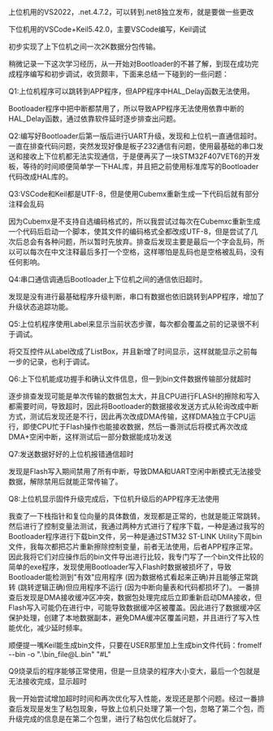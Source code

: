 上位机用的VS2022，.net.4.7.2，可以转到.net8独立发布，就是要做一些更改

下位机用的VSCode+Keil5.42.0，主要VSCode编写，Keil调试

初步实现了上下位机之间一次2K数据分包传输。




稍微记录一下这次学习经历，从一开始对Bootloader的不甚了解，到现在成功完成程序编写和初步调试，收货颇丰，下面来总结一下碰到的一些问题：

Q1:上位机程序可以跳转到APP程序，但APP程序中HAL_Delay函数无法使用。

Bootloader程序中把中断都禁用了，所以导致APP程序无法使用依靠中断的HAL_Delay函数，通过依靠软件延时逐步排查出问题。

Q2:编写好Bootloader后第一版后进行UART升级，发现和上位机一直通信超时。
一直在排查代码问题，突然发现好像是板子232通信有问题，使用最基础的串口发送和接收上下位机都无法实现通信，于是便再买了一块STM32F407VET6的开发板，等待的时间顺便简单学一下HAL库，并且把之前使用标准库写的Bootloader代码改成HAL库的。

Q3:VSCode和Keil都是UTF-8，但是使用Cubemx重新生成一下代码后就有部分注释会乱码

因为Cubemx是不支持自选编码格式的，所以我尝试过每次在Cubemxc重新生成一个代码后启动一个脚本，使其文件的编码格式全都改成UTF-8，但是尝试了几次后总会有各种问题，所以暂时先放弃。排查后发现主要是最后一个字会乱码，所以可以每次在中文注释最后多打一个空格，这样哪怕是乱码也是空格被乱码，没有任何影响。

Q4:串口通信调通后Bootloader上下位机之间的通信依旧超时。

发现是没有进行最基础程序升级判断，串口有数据也依旧跳转到APP程序，增加了升级状态追踪功能。

Q5:上位机程序使用Label来显示当前状态步骤，每次都会覆盖之前的记录很不利于调试。

将交互控件从Label改成了ListBox，并且新增了时间显示，这样就能显示之前每一步的记录，也利于调试。

Q6:上下位机能成功握手和确认文件信息，但一到bin文件数据传输部分就超时

逐步排查发现可能是单次传输的数据包太大，并且CPU进行FLASH的擦除和写入都需要时间，导致超时，因此将Bootloader的数据接收发送方式从轮询改成中断方式，测试后发现还是不行，因此再次改成DMA传输，这样DMA独立于CPU运行，即使CPU忙于Flash操作也能接收数据，然后一番测试后将模式再次改成DMA+空闲中断，这样测试后一部分数据能成功发送

Q7:发送数据好好的上位机报错通信超时

发现是Flash写入期间禁用了所有中断，导致DMA和UART空闲中断模式无法接受数据，解除禁用后就能正常传输了。

Q8:上位机显示固件升级完成后，下位机升级后的APP程序无法使用

我查了一下栈指针和复位向量的具体数值，发现都是正常的，也就是能正常跳转。
然后进行了控制变量法测试，我通过两种方式进行了程序下载，一种是通过我写的Bootloader程序进行下载bin文件，另一种是通过STM32 ST-LINK Utility下周bin文件，我每次都把芯片重新擦除控制变量，前者无法使用，后者APP程序正常。
因此我将它们对应操作后的bin文件导出进行比较，我专门写了一个bin文件比较的简单的exe程序，发现使用Bootloader写入Flash时数据被损坏了，导致 Bootloader能检测到"有效"应用程序 (因为数据格式看起来正确)并且能够正常跳转 (跳转逻辑正确)但应用程序不运行 (因为中断向量表和代码都损坏了)。
一番排查后发现是DMA接收缓冲区冲突，数据包处理完成后立即重新启动DMA接收，但Flash写入可能仍在进行中，可能导致数据缓冲区被覆盖。因此进行了数据缓冲区保护处理，创建了本地数据副本，避免DMA缓冲区覆盖问题，并且进行了写入性能优化，减少延时频率。

顺便提一嘴Keil能生成bin文件，只要在USER那里加上生成bin文件代码：fromelf --bin -o ".\bin_file\@L.bin" "#L"

Q9烧录后的程序能够正常使用，但是一旦烧录的程序大小变大，最后一个包就是无法接收完成，显示超时

我一开始尝试增加超时时间和再次优化写入性能，发现还是那个问题。经过一番排查后发现是发生了粘包现象，导致上位机只处理了第一个包，忽略了第二个包，而升级完成的信息是在第二个包里，进行了粘包优化后就好了。
